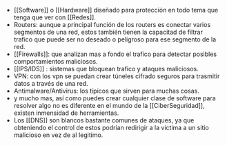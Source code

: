 - [[Software]] o [[Hardware]] diseñado para protección en todo tema que tenga que ver con [[Redes]].
- Routers: aunque a principal función de los routers es conectar varios segmentos de una red, estos también tienen la capacitad de filtrar trafico que puede ser no deseado o peligroso para ese segmento de la red.
- [[Firewalls]]: que analizan mas a fondo el trafico para detectar posibles comportamientos maliciosos.
- [[IPS/IDS]] : sistemas que bloquean trafico y ataques maliciosos.
- VPN: con los vpn se puedan crear túneles cifrado seguros para trasmitir datos a través de una red.
- Antimalware/Antivirus: los típicos que sirven para muchas cosas.
- y mucho mas, así como puedes crear cualquier clase de software para resolver algo no es diferente en el mundo de la [[CiberSeguridad]], existen inmensidad de herramientas.
- Los [[DNS]] son blancos bastante comunes de ataques, ya que obteniendo el control de estos podrían redirigir a la victima a un sitio malicioso en vez de al legitimo.